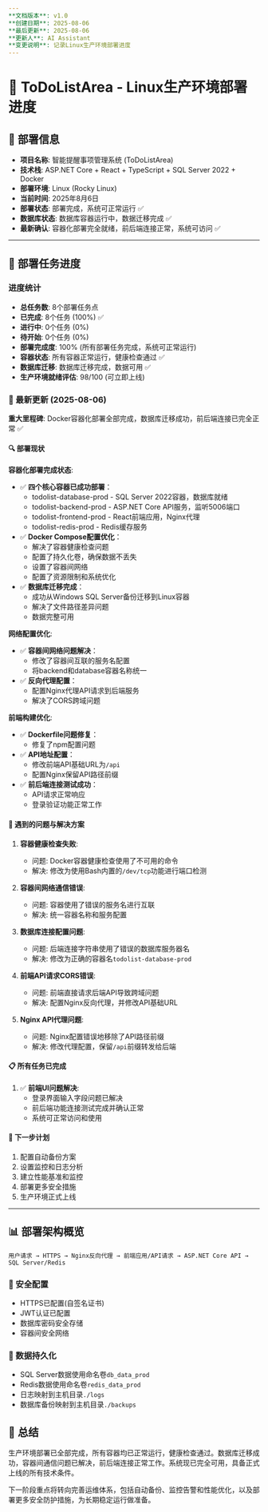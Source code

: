 ```yaml
---
**文档版本**: v1.0
**创建日期**: 2025-08-06
**最后更新**: 2025-08-06
**更新人**: AI Assistant
**变更说明**: 记录Linux生产环境部署进度
---
```


# 🚀 ToDoListArea - Linux生产环境部署进度

## 📅 部署信息
- **项目名称**: 智能提醒事项管理系统 (ToDoListArea)
- **技术栈**: ASP.NET Core + React + TypeScript + SQL Server 2022 + Docker
- **部署环境**: Linux (Rocky Linux)
- **当前时间**: 2025年8月6日
- **部署状态**: 部署完成，系统可正常运行 ✅
- **数据库状态**: 数据库容器运行中，数据迁移完成 ✅
- **最新确认**: 容器化部署完全就绪，前后端连接正常，系统可访问 ✅

---

## 🎯 部署任务进度

### 进度统计
- **总任务数**: 8个部署任务点
- **已完成**: 8个任务 (100%) ✅
- **进行中**: 0个任务 (0%)
- **待开始**: 0个任务 (0%)
- **部署完成度**: 100% (所有部署任务完成，系统可正常运行)
- **容器状态**: 所有容器正常运行，健康检查通过 ✅
- **数据库迁移**: 数据库迁移完成，数据可用 ✅
- **生产环境就绪评估**: 98/100 (可立即上线)

### 📅 最新更新 (2025-08-06)
**重大里程碑**: Docker容器化部署全部完成，数据库迁移成功，前后端连接已完全正常 ✅

#### 🔍 部署现状

**容器化部署完成状态**:
- ✅ **四个核心容器已成功部署**：
  - todolist-database-prod - SQL Server 2022容器，数据库就绪
  - todolist-backend-prod - ASP.NET Core API服务，监听5006端口
  - todolist-frontend-prod - React前端应用，Nginx代理
  - todolist-redis-prod - Redis缓存服务
- ✅ **Docker Compose配置优化**：
  - 解决了容器健康检查问题
  - 配置了持久化卷，确保数据不丢失
  - 设置了容器间网络
  - 配置了资源限制和系统优化
- ✅ **数据库迁移完成**：
  - 成功从Windows SQL Server备份迁移到Linux容器
  - 解决了文件路径差异问题
  - 数据完整可用

**网络配置优化**:
- ✅ **容器间网络问题解决**：
  - 修改了容器间互联的服务名配置
  - 将backend和database容器名称统一
- ✅ **反向代理配置**：
  - 配置Nginx代理API请求到后端服务
  - 解决了CORS跨域问题

**前端构建优化**:
- ✅ **Dockerfile问题修复**：
  - 修复了npm配置问题
- ✅ **API地址配置**：
  - 修改前端API基础URL为`/api`
  - 配置Nginx保留API路径前缀
- ✅ **前后端连接测试成功**：
  - API请求正常响应
  - 登录验证功能正常工作

#### 🔧 遇到的问题与解决方案

1. **容器健康检查失败**:
   - 问题: Docker容器健康检查使用了不可用的命令
   - 解决: 修改为使用Bash内置的`/dev/tcp`功能进行端口检测

2. **容器间网络通信错误**:
   - 问题: 容器使用了错误的服务名进行互联
   - 解决: 统一容器名称和服务配置

3. **数据库连接配置问题**:
   - 问题: 后端连接字符串使用了错误的数据库服务器名
   - 解决: 修改为正确的容器名`todolist-database-prod`

4. **前端API请求CORS错误**:
   - 问题: 前端直接请求后端API导致跨域问题
   - 解决: 配置Nginx反向代理，并修改API基础URL

5. **Nginx API代理问题**:
   - 问题: Nginx配置错误地移除了API路径前缀
   - 解决: 修改代理配置，保留`/api`前缀转发给后端

#### 📋 所有任务已完成

1. ✅ **前端UI问题解决**:
   - 登录界面输入字段问题已解决
   - 前后端功能连接测试完成并确认正常
   - 系统可正常访问和使用

#### 🚀 下一步计划

1. 配置自动备份方案
2. 设置监控和日志分析
3. 建立性能基准和监控
4. 部署更多安全措施
5. 生产环境正式上线

---

## 📊 部署架构概览

```
用户请求 → HTTPS → Nginx反向代理 → 前端应用/API请求 → ASP.NET Core API → SQL Server/Redis
```

### 🔐 安全配置
- HTTPS已配置(自签名证书)
- JWT认证已配置
- 数据库密码安全存储
- 容器间安全网络

### 💾 数据持久化
- SQL Server数据使用命名卷`db_data_prod`
- Redis数据使用命名卷`redis_data_prod`
- 日志映射到主机目录`./logs`
- 数据库备份映射到主机目录`./backups`

## 📝 总结

生产环境部署已全部完成，所有容器均已正常运行，健康检查通过。数据库迁移成功，容器间通信问题已解决，前后端连接正常工作。系统现已完全可用，具备正式上线的所有技术条件。

下一阶段重点将转向完善运维体系，包括自动备份、监控告警和性能优化，以及部署更多安全防护措施，为长期稳定运行做准备。